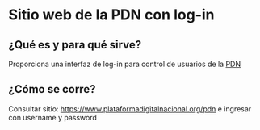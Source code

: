 # Sitio web de la PDN con log-in

## ¿Qué es y para qué sirve?

Proporciona una interfaz de log-in para control de usuarios de la [PDN](https://www.plataformadigitalnacional.org/)


## ¿Cómo se corre?

Consultar sitio: https://www.plataformadigitalnacional.org/pdn e ingresar con username y password

